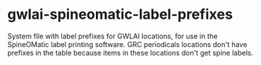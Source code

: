 # gwlai-spineomatic-label-prefixes
System file with label prefixes for GWLAI locations, for use in the SpineOMatic label printing software.
GRC periodicals locations don't have prefixes in the table because items in these locations don't get spine labels.